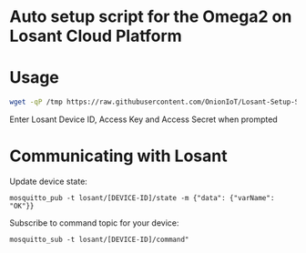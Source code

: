 # Auto setup script for the Omega2 on Losant Cloud Platform

# Usage

```bash
wget -qP /tmp https://raw.githubusercontent.com/OnionIoT/Losant-Setup-Script/master/losant_setup.sh; sh /tmp/losant_setup.sh; rm /tmp/losant_setup.sh;
```
Enter Losant Device ID, Access Key and Access Secret when prompted


# Communicating with Losant

Update device state:

```
mosquitto_pub -t losant/[DEVICE-ID]/state -m {"data": {"varName": "OK"}}
```


Subscribe to command topic for your device: 

```
mosquitto_sub -t losant/[DEVICE-ID]/command"
```

